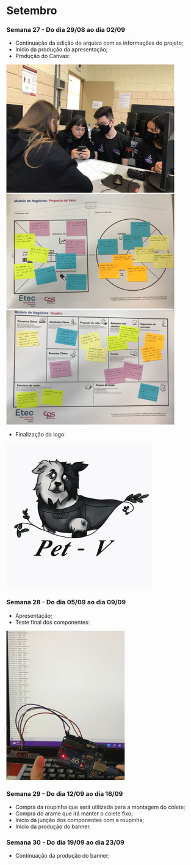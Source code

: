 # Setembro
### Semana 27 - Do dia 29/08 ao dia 02/09
- Continuação da edição do arquivo com as informações do projeto;
- Inicio da produção da apresentação;
- Produção do Canvas:

<img src="./imagens/int.jpeg" alt="int" width="440" height="335">
<img src="./imagens/frentec.jpeg" alt="frentec" width="440" height="300">
<img src="./imagens/trasc.jpeg" alt="trasc" width="440" height="300">


- Finalização da logo:

<img src="./imagens/logofinal.jpeg" alt="logofinal" width="380" height="380">


### Semana 28 - Do dia 05/09 ao dia 09/09
- Apresentação;
- Teste final dos componentes:
<img src="./imagens/testefinal1.jpeg" alt="testefinal1" width="310" height="390">

### Semana 29 - Do dia 12/09 ao dia 16/09
- Compra da roupinha que será utilizada para a montagem do colete;
- Compra do arame que irá manter o colete fixo;
- Inicio da junção dos componentes com a roupinha;
- Inicio da produção do banner.

### Semana 30 - Do dia 19/09 ao dia 23/09
- Continuação da produção do banner;
